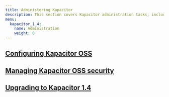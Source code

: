 ```yaml
---
title: Administering Kapacitor
description: This section covers Kapacitor administration tasks, including configuring, securing, and upgrading.
menu:
  kapacitor_1_4:
    name: Administration
    weight: 0
---
```


## [Configuring Kapacitor OSS](/kapacitor/v1.4/administration/configuration/)

## [Managing Kapacitor OSS security](/kapacitor/v1.4/administration/security/)

## [Upgrading to Kapacitor 1.4](/kapacitor/v1.4/administration/upgrading/)
